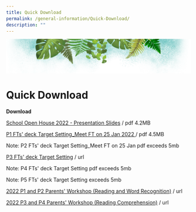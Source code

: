 ```yaml
---
title: Quick Download
permalink: /general-information/Quick-Download/
description: ""
---
```

![](/images/Banner.png)

# Quick Download


<b>Download</b>

[School Open House 2022 - Presentation Slides](/files/FGPS%20Open%20House%202022%20-%20Presentation%20Slides%202022-07-07.pdf) / pdf 4.2MB

[P1 FTs' deck Target Setting_Meet FT on 25 Jan 2022 ](/files/P1%20FTs%20Target%20Setting_Meet%20FT%20on%2025%20Jan%202022.pdf) / pdf 4.5MB

Note: P2 FTs' deck Target Setting\_Meet FT on 25 Jan pdf exceeds 5mb

[P3 FTs' deck Target Setting](/files/P3%20FTs'%20deck%20Target%20Setting.pdf) / url

Note: P4 FTs' deck Target Setting pdf exceeds 5mb

Note: P5 FTs' deck Target Setting exceeds 5mb

[2022 P1 and P2 Parents' Workshop (Reading and Word Recognition)](/files/2022%20P1%20and%20P2%20Parents'%20Workshop%20(Reading%20and%20Word%20Recognition).pdf) / url

[2022 P3 and P4 Parents' Workshop (Reading Comprehension)](/files/2022%20P3%20and%20P4%20Parents'%20Workshop%20(Reading%20Comprehension).pdf) / url